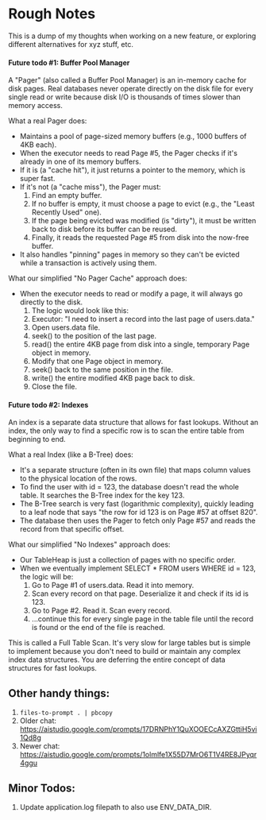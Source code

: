 # Rough Notes

This is a dump of my thoughts when working on a new feature, or exploring different alternatives for xyz stuff, etc.

#### Future todo #1: Buffer Pool Manager

A "Pager" (also called a Buffer Pool Manager) is an in-memory cache for disk pages. 
Real databases never operate directly on the disk file for every single read or write because disk I/O is thousands of times slower than memory access.

What a real Pager does:
- Maintains a pool of page-sized memory buffers (e.g., 1000 buffers of 4KB each).
- When the executor needs to read Page #5, the Pager checks if it's already in one of its memory buffers.
- If it is (a "cache hit"), it just returns a pointer to the memory, which is super fast.
- If it's not (a "cache miss"), the Pager must:
  1. Find an empty buffer.
  2. If no buffer is empty, it must choose a page to evict (e.g., the "Least Recently Used" one). 
  3. If the page being evicted was modified (is "dirty"), it must be written back to disk before its buffer can be reused. 
  4. Finally, it reads the requested Page #5 from disk into the now-free buffer.
- It also handles "pinning" pages in memory so they can't be evicted while a transaction is actively using them.

What our simplified "No Pager Cache" approach does:
- When the executor needs to read or modify a page, it will always go directly to the disk.
  1. The logic would look like this:
  2. Executor: "I need to insert a record into the last page of users.data."
  3. Open users.data file. 
  4. seek() to the position of the last page. 
  5. read() the entire 4KB page from disk into a single, temporary Page object in memory. 
  6. Modify that one Page object in memory. 
  7. seek() back to the same position in the file. 
  8. write() the entire modified 4KB page back to disk. 
  9. Close the file.

#### Future todo #2: Indexes

An index is a separate data structure that allows for fast lookups. 
Without an index, the only way to find a specific row is to scan the entire table from beginning to end.

What a real Index (like a B-Tree) does:
- It's a separate structure (often in its own file) that maps column values to the physical location of the rows.
- To find the user with id = 123, the database doesn't read the whole table. It searches the B-Tree index for the key 123.
- The B-Tree search is very fast (logarithmic complexity), quickly leading to a leaf node that says "the row for id 123 is on Page #57 at offset 820".
- The database then uses the Pager to fetch only Page #57 and reads the record from that specific offset.

What our simplified "No Indexes" approach does:
- Our TableHeap is just a collection of pages with no specific order.
- When we eventually implement SELECT * FROM users WHERE id = 123, the logic will be:
  1. Go to Page #1 of users.data. Read it into memory. 
  2. Scan every record on that page. Deserialize it and check if its id is 123. 
  3. Go to Page #2. Read it. Scan every record. 
  4. ...continue this for every single page in the table file until the record is found or the end of the file is reached.

This is called a Full Table Scan. 
It's very slow for large tables but is simple to implement because you don't need to build or maintain any complex index data structures. You are deferring the entire concept of data structures for fast lookups.

## Other handy things:
1. `files-to-prompt . | pbcopy`
2. Older chat: https://aistudio.google.com/prompts/17DRNPhY1QuXOOECcAXZGttiH5vi1Qd8g
3. Newer chat: https://aistudio.google.com/prompts/1olmlfe1X55D7MrO6T1V4RE8JPyqr4ggu

## Minor Todos:
1. Update application.log filepath to also use ENV_DATA_DIR.